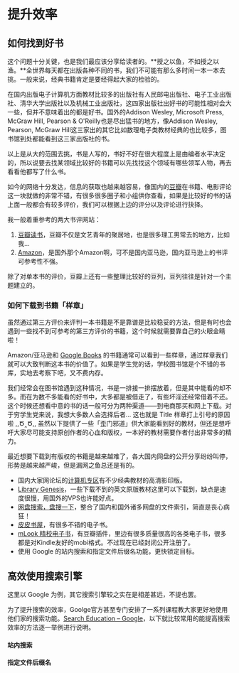 # 提升效率

## 如何找到好书

这个问题十分关键，也是我们最应该分享给读者的。**授之以鱼，不如授之以渔。**全世界每天都在出版各种不同的书，我们不可能有那么多时间一本一本去挑。一般来说，经典书籍肯定是要经得起大家的检验的。

在国内出版电子计算机方面教材比较多的出版社有人民邮电出版社、电子工业出版社、清华大学出版社以及机械工业出版社，这四家出版社出好书的可能性相对会大一些，但并不意味着出的都是好书。国外的Addison Wesley, Microsoft Press, McGraw Hill, Pearson & O'Reilly也是尽出猛书的地方，像Addison Wesley, Pearson, McGraw Hill这三家出的其它比如数理电子类教材经典的也比较多，图书馆到处都能看到这三家出版社的书。

以上是从大的范围去挑，书是人写的，书好不好在很大程度上是由编者水平决定的，所以说要去找某领域比较好的书籍可以先找找这个领域有哪些领军人物，再去看看他都写了什么书。

如今的网络十分发达，信息的获取也越来越容易，像国内的[豆瓣](http://www.douban.com)在书籍、电影评论这一块就做的非常不错，有很多很多圈子和小组供你查看，如果是比较好的书的话上面一般都会有较多评价，我们可以根据上边的评分以及评论进行抉择。

我一般着重参考的两大书评网站：

1. [豆瓣读书](http://book.douban.com/)，豆瓣不仅是文艺青年的聚居地，也是很多理工男常去的地方，比如我...
2. [Amazon](http://www.amazon.com)，是国外那个Amazon啊，可不是国内亚马逊，国内亚马逊上的书评可参考性不强。

除了对单本书的评价，豆瓣上还有一些整理比较好的豆列，豆列往往是针对一个主题建立的。

### 如何下载到书籍「样章」

虽然通过第三方评价来评判一本书籍是不是靠谱是比较稳妥的方法，但是有时也会遇到一些找不到可参考的第三方评价的书籍，这个时候就需要靠自己的火眼金睛啦！

Amazon/亚马逊和 [Google Books](http://books.google.com/) 的书籍通常可以看到一些样章，通过样章我们就可以大致判断这本书的价值了。如果是学生党的话，学校图书馆是个不错的书库，实地去考察下吧，又不费内存。

我们经常会在图书馆遇到这种情况，书是一排接一排摆放着，但是其中能看的却不多。而在为数不多能看的好书中，大多都是被借走了，有些坏淫还经常借着不还。这个时候还想看中意的书的话一般可分为两种渠道——到电商那买和网上下载。对于穷学生党来说，我想大多数人会选择后者... 这也就是 Title 样章打上引号的原因啦 ,,Ծ‸Ծ,, 虽然以下提供了一些「歪门邪道」供大家能看到好的教材，但还是想呼吁大家尽可能支持原创作者的心血和版权，一本好的教材需要作者付出非常多的精力。

最近想要下载到有版权的书籍是越来越难了，各大国内网盘的公开分享纷纷叫停，形势是越来越严峻，但是漏网之鱼总还是有的。

* 国内大家网论坛的[计算机专区](http://club.topsage.com/forum.php?gid=2)有不少经典教材的高清影印版。
* [Library Genesis](http://libgen.org/)，一些下载不到的英文原版教材这里可以下载到，缺点是速度很慢，用国外的VPS也许能好点。
* [网盘搜索，盘搜一下](http://www.pansou.com/)，整合了国内和国外诸多网盘的文件索引，简直是丧心病狂！
* [皮皮书屋](http://www.ppurl.com/)，有很多不错的电子书。
* [mLook 精校电子书](http://mlook.mobi/)，有豆瓣插件，里边有很多质量很高的各类电子书，很多都是对Kindle友好的mobi格式。不过现在已经封闭公开注册了。
* 使用 Google 的站内搜索和指定文件后缀名功能，更快锁定目标。

## 高效使用搜索引擎

这里以 Google 为例，其它搜索引擎较之实在是相差甚远，不提也罢。

为了提升搜索的效率，Goolge官方甚至专门安排了一系列课程教大家更好地使用他们家的搜索功能。[Search Education – Google](http://www.google.com/insidesearch/searcheducation/index.html)，以下就比较常用的能提高搜索效率的方法逐一举例进行说明。

#### 站内搜索

#### 指定文件后缀名
